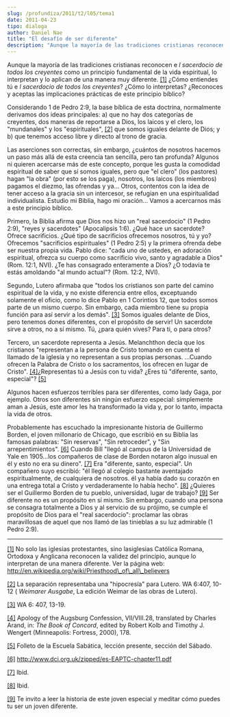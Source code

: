```yaml
---
slug: /profundiza/2011/t2/l05/tema1
date: 2011-04-23
tipo: dialoga
author: Daniel Nae
title: "El desafío de ser diferente"
description: "Aunque la mayoría de las tradiciones cristianas reconocen el sacerdocio de  todos los creyentes como un principio fundamental de la vida espiritual, lo  interpretan y lo aplican de una manera muy diferente.[1] ¿Cómo entiendes tú el  sacerdocio de todos los creyentes? ¿Cómo lo ..."
---
```


Aunque la mayoría de las tradiciones cristianas reconocen e _l sacerdocio de todos los creyentes_ como un principio fundamental de la vida espiritual, lo interpretan y lo aplican de una manera muy diferente. [[1]](#_ftn1 "") ¿Cómo entiendes tú e _l sacerdocio de todos los creyentes_? ¿Cómo lo interpretas? ¿Reconoces y aceptas las implicaciones prácticas de este principio bíblico?

Considerando 1 de Pedro 2:9, la base bíblica de esta doctrina, normalmente derivamos dos ideas principales: a) que no hay dos categorías de creyentes, dos maneras de reportarse a Dios, los laicos y el clero, los "mundanales" y los "espirituales", [[2]](#_ftn2 "") que somos iguales delante de Dios; y b) que tenemos acceso libre y directo al trono de gracia.

Las aserciones son correctas, sin embargo, ¿cuántos de nosotros hacemos un paso más allá de esta creencia tan sencilla, pero tan profunda? Algunos ni quieren acercarse más de este concepto, porque les gusta la comodidad espiritual de saber que sí somos iguales, pero que "el clero" (los pastores) hagan "la obra" (por esto se los paga), nosotros, los laicos (los miembros) pagamos el diezmo, las ofrendas y ya… Otros, contentos con la idea de tener acceso a la gracia sin un intercesor, se refugian en una espiritualidad individualista. Estudio mi Biblia, hago mi oración… Vamos a acercarnos más a este principio bíblico.

Primero, la Biblia afirma que Dios nos hizo un "real sacerdocio" (1 Pedro 2:9), "reyes y sacerdotes" (Apocalipsis 1:6). ¿Qué hace un sacerdote? Ofrece sacrificios. ¿Qué tipo de sacrificios ofrecemos nosotros, tú y yo? Ofrecemos "sacrificios espirituales" (1 Pedro 2:5) y la primera ofrenda debe ser nuestra propia vida. Pablo dice: "cada uno de ustedes, en adoración espiritual, ofrezca su cuerpo como sacrificio vivo, santo y agradable a Dios" (Rom. 12:1, NVI). ¿Te has consagrado enteramente a Dios? ¿O todavía te estás amoldando "al mundo actual"? (Rom. 12:2, NVI).

Segundo, Lutero afirmaba que "todos los cristianos son parte del camino espiritual de la vida, y no existe diferencia entre ellos, exceptuando solamente el oficio, como lo dice Pablo en 1 Corintios 12, que todos somos parte de un mismo cuerpo. Sin embargo, cada miembro tiene su propia función para así servir a los demás". [[3]](#_ftn3 "") Somos iguales delante de Dios, pero tenemos dones diferentes, con el propósito de servir! Un sacerdote sirve a otros, no a sí mismo. Tú, ¿para quién vives? Para ti, o para otros?

Tercero, un sacerdote representa a Jesús. Melanchthon decía que los cristianos "representan a la persona de Cristo tomando en cuenta el llamado de la iglesia y no representan a sus propias personas. …Cuando ofrecen la Palabra de Cristo o los sacramentos, los ofrecen en lugar de Cristo". [[4]](#_ftn4 "")¿Representas tú a Jesús con tu vida? ¿Eres tú "diferente, santo, especial"? [[5]](#_ftn5 "")

Algunos hacen esfuerzos terribles para ser diferentes, como lady Gaga, por ejemplo. Otros son diferentes sin ningún esfuerzo especial: simplemente aman a Jesús, este amor les ha transformado la vida y, por lo tanto, impacta la vida de otros.

Probablemente has escuchado la impresionante historia de Guillermo Borden, el joven millonario de Chicago, que escribió en su Biblia las famosas palabras: "Sin reservas", "Sin retroceder", y "Sin arrepentimientos". [[6]](#_ftn6 "") Cuando Bill "llegó al campus de la Universidad de Yale en 1905…los compañeros de clase de Borden notaron algo inusual en él y esto no era su dinero". [[7]](#_ftn7 "") Era "diferente, santo, especial". Un compañero suyo escribió: "él llegó al colegio bastante aventajado espiritualmente, de cualquiera de nosotros. él ya había dado su corazón en una entrega total a Cristo y verdaderamente lo había hecho". [[8]](#_ftn8 "") ¿Quieres ser el Guillermo Borden de tu pueblo, universidad, lugar de trabajo? [[9]](#_ftn9 "") Ser diferente no es un propósito en sí mismo. Sin embargo, cuando una persona se consagra totalmente a Dios y al servicio de su prójimo, se cumple el propósito de Dios para el "real sacerdocio": proclamar las obras maravillosas de aquel que nos llamó de las tinieblas a su luz admirable (1 Pedro 2:9).

* * *

[[1]](#_ftnref1 "") No solo las iglesias protestantes, sino lasiglesias Católica Romana, Ortodoxa y Anglicana reconocen la validez del principio, aunque lo interpretan de una manera diferente. Ver la página web: http://en.wikipedia.org/wiki/Priesthood\_of\_all\_believers

[[2]](#_ftnref2 "") La separación representaba una "hipocresía" para Lutero. WA 6:407, 10-12 ( _Weimarer Ausgabe_, La edición Weimar de las obras de Lutero).

[[3]](#_ftnref3 "") WA 6: 407, 13-19.

[[4]](#_ftnref4 "") Apology of the Augsburg Confession, VII/VIII.28, translated by Charles Arand, in: _The Book of Concord_, edited by Robert Kolb and Timothy J. Wengert (Minneapolis: Fortress, 2000), 178.

[[5]](#_ftnref5 "") Folleto de la Escuela Sabática, lección presente, sección del Sábado.

[[6]](#_ftnref6 "") http://www.dci.org.uk/zipped/es-EAPTC-chapter11.pdf

[[7]](#_ftnref7 "") Ibid.

[[8]](#_ftnref8 "") Ibid.

[[9]](#_ftnref9 "") Te invito a leer la historia de este joven especial y meditar cómo puedes tu ser un joven diferente.
